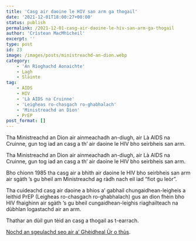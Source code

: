 ```yaml
---
title: 'Casg air daoine le HIV san arm ga thogail'
date: '2021-12-01T18:00:27+00:00'
status: publish
permalink: /2021-12-01-casg-air-daoine-le-hiv-san-arm-ga-thogail
author: 'Crìstean MacMhìcheil'
excerpt: ''
type: post
id: 23
image: /images/posts/ministreachd-an-dion.webp
category:
    - 'An Rìoghachd Aonaichte'
    - Lagh
    - Slàinte
tag:
    - AIDS
    - HIV
    - 'Là AIDS na Cruinne'
    - 'Leigheas ro-chasgach ro-ghabhalach'
    - 'Ministreachd an Dìon'
    - PrEP
post_format: []
---
```

Tha Ministreachd an Dìon air ainmeachadh an-diugh, air Là AIDS na Cruinne, gun tog iad an casg a th’ air daoine le HIV bho seirbheis san arm.

Tha Ministreachd an Dìon air ainmeachadh an-diugh, air Là AIDS na Cruinne, gun tog iad an casg a th’ air daoine le HIV bho seirbheis san arm.

Bho chionn 1985 tha casg air a bhith air daoine le HIV bho seirbheis san arm air sgàth ’s gu bheil am Ministreachd ag ràdh nach eil iad “fiot gu leòr”.

Tha cuideachd casg air daoine a bhios a’ gabhail chungaidhean-leigheis a leithid PrEP (Leigheas ro-chasgach ro-ghabhalach) gus an dìon fhèin bho HIV fhaighinn air sgàth ’s gu bheil cungaidhean-leighis riaghailteach na dùbhlan logastachd air an arm.

Thathar an dùil gun tèid an casg a thogail as t-earrach.

[Nochd an sgeulachd seo air a’ Ghèidheal Ùr o thùs](https://angeidhealur.scot/2021-12-01-casg-air-daoine-le-hiv-san-arm-ga-thogail/).
